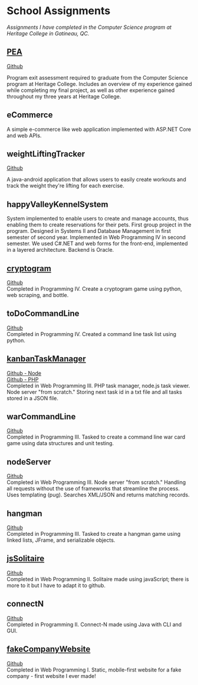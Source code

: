 # School Assignments

_Assignments I have completed in the Computer Science program at Heritage College in Gatineau, QC._

## [PEA](https://marissa-cleroux.github.io/PEA/index.html)

[Github](https://github.com/marissa-cleroux/PEA)

Program exit assessment required to graduate from the Computer Science program at Heritage College. Includes an overview of my experience gained while completing my final project, as well as other experience gained throughout my three years at Heritage College.

## eCommerce

A simple e-commerce like web application implemented with ASP.NET Core and web APIs.

## weightLiftingTracker

[Github](https://github.com/marissa-cleroux/weightLiftingTracker)

A java-android application that allows users to easily create workouts and track the weight they're lifting for each exercise. 

## happyValleyKennelSystem
System implemented to enable users to create and manage accounts, thus enabling them to create reservations for their pets. First group project in the program. Designed in Systems II and Database Management in first semester of second year. Implemented in Web Programming IV in second semester. We used C#.NET and web forms for the front-end, implemented in a layered architecture. Backend is Oracle.

## [cryptogram](https://mc-cryptogram.herokuapp.com/)

[Github](https://github.com/marissa-cleroux/cryptogram)  
Completed in Programming IV. Create a cryptogram game using python, web scraping, and bottle.

## toDoCommandLine

[Github](https://github.com/marissa-cleroux/commandLineToDoList)  
Completed in Programming IV. Created a command line task list using python.

## [kanbanTaskManager](https://kanban-task-manager.herokuapp.com/)

[Github - Node](https://github.com/marissa-cleroux/kanbanTaskManagerNode)  
[Github - PHP](https://github.com/marissa-cleroux/kanbanTaskManagerPHP)  
Completed in Web Programming III. PHP task manager, node.js task viewer. Node server "from scratch." Storing next task id in a txt file and all tasks stored in a JSON file.

## warCommandLine

[Github](https://github.com/marissa-cleroux/warCardGame/tree/master/src/war)  
Completed in Programming III. Tasked to create a command line war card game using data structures and unit testing.

## nodeServer

[Github](https://github.com/marissa-cleroux/nodeServer)  
Completed in Web Programming III. Node server "from scratch." Handling all requests without the use of frameworks that streamline the process. Uses templating (pug). Searches XML/JSON and returns matching records.

## hangman

[Github](https://github.com/marissa-cleroux/hangman)  
Completed in Programming III. Tasked to create a hangman game using linked lists, JFrame, and serializable objects.

## [jsSolitaire](https://marissa-cleroux.github.io/solitaire/game.html)

[Github](https://github.com/marissa-cleroux/solitaire)  
Completed in Web Programming II. Solitaire made using javaScript; there is more to it but I have to adapt it to github.

## connectN

[Github](https://github.com/marissa-cleroux/connectN)  
Completed in Programming II. Connect-N made using Java with CLI and GUI.

## [fakeCompanyWebsite](https://marissa-cleroux.github.io/companyWebsite/index.html)

[Github](https://github.com/marissa-cleroux/companyWebsite)  
Completed in Web Programming I. Static, mobile-first website for a fake company - first website I ever made!
